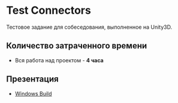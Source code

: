 # Test Connectors
Тестовое задание для собеседования, выполненное на Unity3D.

## Количество затраченного времени
- Вся работа над проектом - **4 часа**

## Презентация
- [Windows Build](https://drive.google.com/file/d/1lakTZjPnnhsjmSVQw95OBiW9MYpuwVRL/view?usp=sharing)
